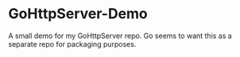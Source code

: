 # GoHttpServer-Demo
A small demo for my GoHttpServer repo.  Go seems to want this as a separate repo for packaging purposes.
